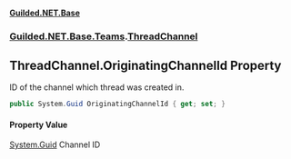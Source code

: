 #### [Guilded.NET.Base](Guilded_NET_Base.md 'Guilded.NET.Base')
### [Guilded.NET.Base.Teams](Guilded_NET_Base.md#Guilded_NET_Base_Teams 'Guilded.NET.Base.Teams').[ThreadChannel](ThreadChannel.md 'Guilded.NET.Base.Teams.ThreadChannel')
## ThreadChannel.OriginatingChannelId Property
ID of the channel which thread was created in.  
```csharp
public System.Guid OriginatingChannelId { get; set; }
```
#### Property Value
[System.Guid](https://docs.microsoft.com/en-us/dotnet/api/System.Guid 'System.Guid')
Channel ID
